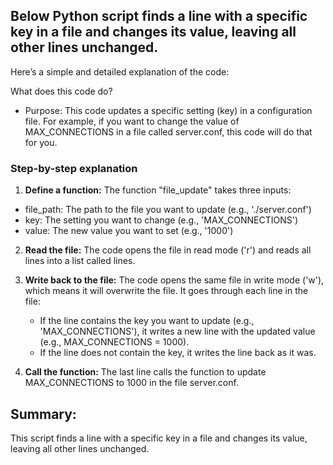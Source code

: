 ## Below Python script finds a line with a specific key in a file and changes its value, leaving all other lines unchanged.

Here’s a simple and detailed explanation of the code:

What does this code do?

- Purpose:
  This code updates a specific setting (key) in a configuration file. For example, if you want to change the value of MAX_CONNECTIONS in a file called server.conf, this code will do that for you.

### Step-by-step explanation

1. **Define a function:**
  The function "file_update" takes three inputs:
  - file_path: The path to the file you want to update (e.g., './server.conf')
  - key: The setting you want to change (e.g., 'MAX_CONNECTIONS')
  - value: The new value you want to set (e.g., '1000')
    
2. **Read the file:**
    The code opens the file in read mode ('r') and reads all lines into a list called lines.

3. **Write back to the file:**
   The code opens the same file in write mode ('w'), which means it will overwrite the file.
   It goes through each line in the file:
   - If the line contains the key you want to update (e.g., 'MAX_CONNECTIONS'), it writes a new line with the updated value (e.g., MAX_CONNECTIONS = 1000).
   - If the line does not contain the key, it writes the line back as it was.
  
4. **Call the function:**
   The last line calls the function to update MAX_CONNECTIONS to 1000 in the file server.conf.

## Summary:
This script finds a line with a specific key in a file and changes its value, leaving all other lines unchanged.
    

